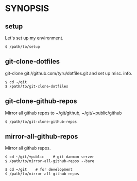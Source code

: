 
# SYNOPSIS
## setup
Let's set up my environment.

    $ /path/to/setup

## git-clone-dotfiles
git-clone git://github.com/tyru/dotfiles.git
and set up misc. info.

    $ cd ~/git
    $ /path/to/git-clone-dotfiles

## git-clone-github-repos
Mirror all github repos to ~/git/github, ~/git/+public/github

    $ /path/to/git-clone-github-repos

## mirror-all-github-repos
Mirror all github repos.

    $ cd ~/git/+public    # git-daemon server
    $ /path/to/mirror-all-github-repos --bare

    $ cd ~/git    # for development
    $ /path/to/mirror-all-github-repos
